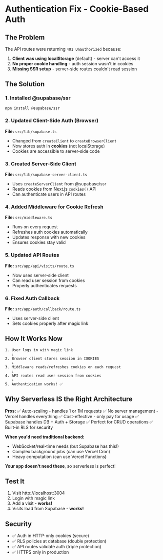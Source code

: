 # Authentication Fix - Cookie-Based Auth

## The Problem

The API routes were returning `401 Unauthorized` because:
1. **Client was using localStorage** (default) - server can't access it
2. **No proper cookie handling** - auth session wasn't in cookies
3. **Missing SSR setup** - server-side routes couldn't read session

## The Solution

### 1. Installed @supabase/ssr
```bash
npm install @supabase/ssr
```

### 2. Updated Client-Side Auth (Browser)
**File:** `src/lib/supabase.ts`
- Changed from `createClient` to `createBrowserClient`
- Now stores auth in **cookies** (not localStorage)
- Cookies are accessible to server-side code

### 3. Created Server-Side Client
**File:** `src/lib/supabase-server-client.ts`
- Uses `createServerClient` from @supabase/ssr
- Reads cookies from Next.js `cookies()` API
- Can authenticate users in API routes

### 4. Added Middleware for Cookie Refresh
**File:** `src/middleware.ts`
- Runs on every request
- Refreshes auth cookies automatically
- Updates response with new cookies
- Ensures cookies stay valid

### 5. Updated API Routes
**File:** `src/app/api/visits/route.ts`
- Now uses server-side client
- Can read user session from cookies
- Properly authenticates requests

### 6. Fixed Auth Callback
**File:** `src/app/auth/callback/route.ts`
- Uses server-side client
- Sets cookies properly after magic link

## How It Works Now

```
1. User logs in with magic link
   ↓
2. Browser client stores session in COOKIES
   ↓
3. Middleware reads/refreshes cookies on each request
   ↓
4. API routes read user session from cookies
   ↓
5. Authentication works! ✅
```

## Why Serverless IS the Right Architecture

**Pros:**
✅ Auto-scaling - handles 1 or 1M requests
✅ No server management - Vercel handles everything
✅ Cost-effective - only pay for usage
✅ Supabase handles DB + Auth + Storage
✅ Perfect for CRUD operations
✅ Built-in RLS for security

**When you'd need traditional backend:**
- WebSocket/real-time needs (but Supabase has this!)
- Complex background jobs (can use Vercel Cron)
- Heavy computation (can use Vercel Functions)

**Your app doesn't need these**, so serverless is perfect!

## Test It

1. Visit http://localhost:3004
2. Login with magic link
3. Add a visit - **works!**
4. Visits load from Supabase - **works!**

## Security

- ✅ Auth in HTTP-only cookies (secure)
- ✅ RLS policies at database (double protection)
- ✅ API routes validate auth (triple protection)
- ✅ HTTPS only in production